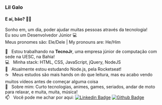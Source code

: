 <!--
**lilgalo/lilgalo** is a ✨ _special_ ✨ repository because its `README.md` (this file) appears on your GitHub profile.

Here are some ideas to get you started:

- 🔭 I’m currently working on ...
- 🌱 I’m currently learning ...
- 👯 I’m looking to collaborate on ...
- 🤔 I’m looking for help with ...
- 💬 Ask me about ...
- 📫 How to reach me: ...
- 😄 Pronouns: ...
- ⚡ Fun fact: ...
-->


### Lil Galo

#### E aí, bão? 👋🏻
Sonho em, um dia, poder ajudar muitas pessoas através da tecnologia!
<br/> Eu sou um Desenvolvedor Júnior :computer:
<br/> Meus pronomes são: Ele/Dele | My pronouns are: He/Him

 :blue_heart: &nbsp; Estou trabalhando na **TecnoJr**, uma empresa júnior de computação com sede na UESC, na Bahia!
 <br/> :computer: &nbsp; Minha stack: HTML, CSS, JavaScript, jQuery, NodeJS
 <br/> 🌱 &nbsp; Atualmente estou estudando Node.js, pela Rocketseat!
 <br/> :coffee: &nbsp; Meus estudos são mais hands on do que leitura, mas eu acabo vendo muitos vídeos antes de começar alguma coisa
 <br/> 💬  &nbsp; Sobre mim: Curto tecnologias, animes, games, seriados, andar de moto para relaxar, e muita, muita, música!
 <br/> 📫 &nbsp; Você pode me achar por aqui: [![Linkedin Badge](https://img.shields.io/badge/-lilgalo-blue?style=flat-square&logo=Linkedin&logoColor=white&link=https://www.linkedin.com/in/lilgalo/)](https://www.linkedin.com/in/lilgalo/) [![Github Badge](https://img.shields.io/badge/-lilsgalo-black?style=flat-square&logo=Github&logoColor=white&link=https://www.github.com/lilsgalo/)](https://www.github.com/lilsgalo/)
